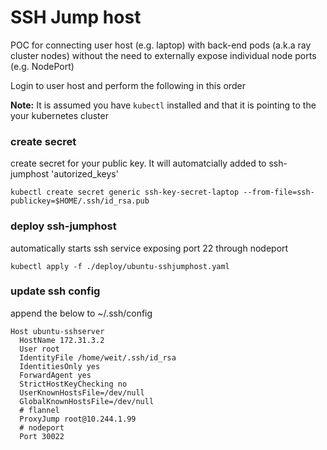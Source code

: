 # SSH Jump host

POC for connecting user host (e.g. laptop) with back-end pods (a.k.a ray cluster nodes) without the need to externally expose individual node ports (e.g. NodePort)

Login to user host and perform the following in this order

**Note:** It is assumed you have `kubectl` installed and that it is pointing to the your kubernetes cluster

### create secret

create secret for your public key. It will automatcially added to ssh-jumphost 'autorized_keys'

```
kubectl create secret generic ssh-key-secret-laptop --from-file=ssh-publickey=$HOME/.ssh/id_rsa.pub
```

### deploy ssh-jumphost

automatically starts ssh service exposing port 22 through nodeport

```
kubectl apply -f ./deploy/ubuntu-sshjumphost.yaml
```

### update ssh config

append the below to ~/.ssh/config

```
Host ubuntu-sshserver
  HostName 172.31.3.2
  User root
  IdentityFile /home/weit/.ssh/id_rsa
  IdentitiesOnly yes
  ForwardAgent yes
  StrictHostKeyChecking no
  UserKnownHostsFile=/dev/null
  GlobalKnownHostsFile=/dev/null
  # flannel
  ProxyJump root@10.244.1.99
  # nodeport
  Port 30022
```
